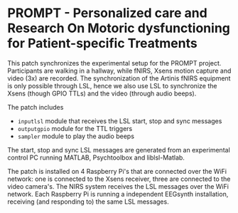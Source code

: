 # PROMPT - Personalized care and Research On Motoric dysfunctioning for Patient-specific Treatments

This patch synchronizes the experimental setup for the PROMPT project. Participants are walking in a hallway, while fNIRS, Xsens motion capture and video (3x) are recorded. The synchronization of the Artinis fNIRS equipment is only possible through LSL, hence we also use LSL to synchronize the Xsens (though GPIO TTLs) and the video (through audio beeps).

The patch includes
- `inputlsl` module that receives the LSL start, stop and sync messages
- `outputgpio` module for the TTL triggers
- `sampler` module to play the audio beeps

The start, stop and sync LSL messages are generated from an experimental control PC running MATLAB, Psychtoolbox and liblsl-Matlab.

The patch is installed on 4 Raspberry Pi's that are connected over the WiFi network: one is connected to the Xsens receiver, three are connected to the video camera's. The NIRS system receives the LSL messages over the WiFi network. Each Raspberry Pi is running a independent EEGsynth installation, receiving (and responding to) the same LSL messages.
